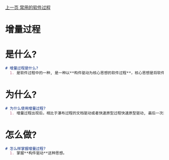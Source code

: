 [上一页 常用的软件过程](常用的软件过程.md)

# 增量过程

# 是什么?
``` md
# 增量过程是什么?
  1. 是软件过程中的一种, 是一种以**构件驱动为核心思想的软件过程**，核心思想是将软件分为一个个构件，可以独立完成相应的功能，其中，第一个构件会实现软件的最核心的需求，此后不断的增加新的构件。
```

# 为什么?
``` md
# 为什么使用增量过程?
  1. 增量过程出现后，相比于瀑布过程的文档驱动或者快速原型过程快速原型驱动, 最后一次提交满足所有需求的产品给用户，增量过程的依次提交软件，保证了软件的交付日，同时使得用户可以有充足的时间去学习和适应新产品。
```

# 怎么做?
``` md
# 怎么样掌握增量过程?
  1. 掌握**构件驱动**这种思想。
```